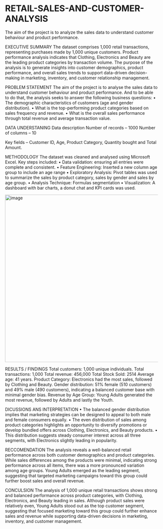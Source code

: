 # RETAIL-SALES-AND-CUSTOMER-ANALYSIS
The aim of the project is to analyze the sales data to understand customer behaviour and product performance.

EXECUTIVE SUMMARY
The dataset comprises 1,000 retail transactions, representing purchases made by 1,000 unique customers.
Product performance analysis indicates that Clothing, Electronics and Beauty are the leading product categories by transaction volume.
The purpose of the analysis is to generate insights into customer demographics, product performance, and overall sales trends to support data-driven decision-making in marketing, inventory, and customer relationship management.

PROBLEM STATEMENT
The aim of the project is to analyse the sales data to understand customer behaviour and product performance. And to be able to do that, the analysis seeks to answer the following business questions:
•	The demographic characteristics of customers (age and gender distribution).
•	What is the top-performing product categories based on sales frequency and revenue.
•	What is the overall sales performance through total revenue and average transaction value.

DATA UNDERSTANING
Data description
Number of records – 1000
Number of columns – 10

Key fields – Customer ID, Age, Product Category, Quantity bought and Total Amount.

METHODOLOGY
The dataset was cleaned and analysed using Microsoft Excel.
Key steps included:
•	Data validation: ensuring all entries were complete and consistent.
•	Feature Engineering: Inserted a new column age group to include an age range
•	Exploratory Analysis: Pivot tables was used to summarize the sales by product category, sales by gender and sales by age group.
•	Analysis Technique: Formulas segmentation
•	Visualization: A dashboard with bar charts, a donut chat and KPI cards was used.

 <img width="1020" height="551" alt="image" src="https://github.com/user-attachments/assets/c0629bf3-f049-46e9-9f7b-81d3f1c07416" />



RESULTS / FINDINGS
Total customers: 1,000 unique individuals.
Total transactions: 1,000
Total revenue: 456,000
Total Stock Sold: 2514
Average age: 41 years.
Product Category: Electronics had the most sales, followed by Clothing and Beauty.
Gender distribution: 51% female (510 customers) and 49% male (490 customers), indicating a balanced customer base with minimal gender bias.
Revenue by Age Group: Young Adults generated the most revenue, followed by Adults and lastly the Youth.




DICUSSIONS ANS INTERPRETATION
•	The balanced gender distribution implies that marketing strategies can be designed to appeal to both male and female consumers equally.
•	The even distribution of sales among product categories highlights an opportunity to diversify promotions or develop bundled offers across Clothing, Electronics, and Beauty products.
•	This distribution suggests steady consumer interest across all three segments, with Electronics slightly leading in popularity.


RECCOMENDATION
The analysis reveals a well-balanced retail performance across both customer demographics and product categories.
While sales differences among the products were minimal, indicating strong performance across all items, there was a more pronounced variation among age groups. Young Adults emerged as the leading segment, suggesting that targeted marketing campaigns toward this group could further boost sales and overall revenue.

CONCULSION
The analysis of 1,000 unique retail transactions shows strong and balanced performance across product categories, with Clothing, Electronics, and Beauty leading in sales. Although product sales were relatively even, Young Adults stood out as the top customer segment, suggesting that focused marketing toward this group could further enhance sales and revenue while supporting data-driven decisions in marketing, inventory, and customer management.

